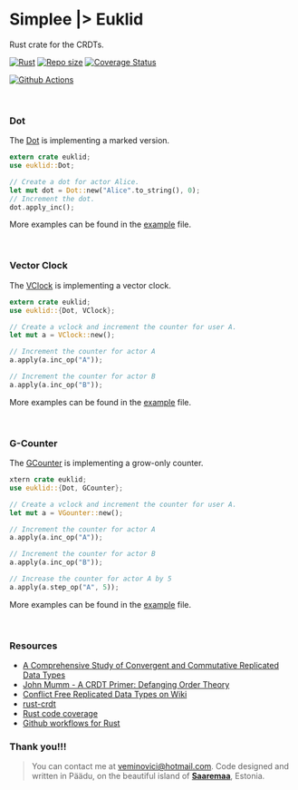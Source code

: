 # Simplee |> Euklid
Rust crate for the CRDTs.

[![Rust](https://github.com/veminovici/euklid/actions/workflows/rust.yml/badge.svg?branch=main)](https://github.com/veminovici/euklid/actions/workflows/rust.yml)
[![Repo size](https://img.shields.io/github/repo-size/veminovici/euklid)](https://github.com/veminovici/euklid)
[![Coverage Status](https://coveralls.io/repos/github/veminovici/euklid/badge.svg?branch=main)](https://coveralls.io/github/veminovici/euklid?branch=main)

[![Github Actions](https://buildstats.info/github/chart/veminovici/euklid)](https://github.com/veminovici/euklid)

<br/>

### Dot
The [Dot](https://github.com/veminovici/euklid/blob/main/src/dot.rs) is implementing a marked version.
```rust
extern crate euklid;
use euklid::Dot;

// Create a dot for actor Alice.
let mut dot = Dot::new("Alice".to_string(), 0);
// Increment the dot.
dot.apply_inc();
```
More examples can be found in the [example](https://github.com/veminovici/euklid/blob/main/examples/dot.rs) file.

<br/>

### Vector Clock
The [VClock](https://github.com/veminovici/euklid/blob/main/src/vclock.rs) is implementing a vector clock.
```rust
extern crate euklid;
use euklid::{Dot, VClock};

// Create a vclock and increment the counter for user A.
let mut a = VClock::new();

// Increment the counter for actor A
a.apply(a.inc_op("A"));

// Increment the counter for actor B
a.apply(a.inc_op("B"));
```

More examples can be found in the [example](https://github.com/veminovici/euklid/blob/main/examples/vclock.rs) file.

<br/>

### G-Counter
The [GCounter](https://github.com/veminovici/euklid/blob/main/src/gcounter.rs) is implementing a grow-only counter.
```rust
xtern crate euklid;
use euklid::{Dot, GCounter};

// Create a vclock and increment the counter for user A.
let mut a = VGounter::new();

// Increment the counter for actor A
a.apply(a.inc_op("A"));

// Increment the counter for actor B
a.apply(a.inc_op("B"));

// Increase the counter for actor A by 5
a.apply(a.step_op("A", 5));
```
More examples can be found in the [example](https://github.com/veminovici/euklid/blob/main/examples/gcounter.rs) file.

<br/>

### Resources
- [A Comprehensive Study of Convergent and Commutative Replicated Data Types](https://hal.inria.fr/file/index/docid/555588/filename/techreport.pdf)
- [John Mumm - A CRDT Primer: Defanging Order Theory](https://www.youtube.com/watch?v=OOlnp2bZVRs)
- [Conflict Free Replicated Data Types on Wiki](https://en.wikipedia.org/wiki/Conflict-free_replicated_data_type)
- [rust-crdt](https://github.com/rust-crdt/rust-crdt)
- [Rust code coverage](https://eipi.xyz/blog/rust-code-coverage-with-github-workflows/)
- [Github workflows for Rust](https://eipi.xyz/blog/github-workflows-to-do-useful-things-with-rust/)

### Thank you!!!

> You can contact me at veminovici@hotmail.com. Code designed and written in Päädu, on the beautiful island of [**Saaremaa**](https://goo.gl/maps/DmB9ewY2R3sPGFnTA), Estonia.